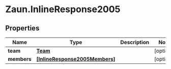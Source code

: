 # Zaun.InlineResponse2005

## Properties
Name | Type | Description | Notes
------------ | ------------- | ------------- | -------------
**team** | [**Team**](Team.md) |  | [optional] 
**members** | [**[InlineResponse2005Members]**](InlineResponse2005Members.md) |  | [optional] 


